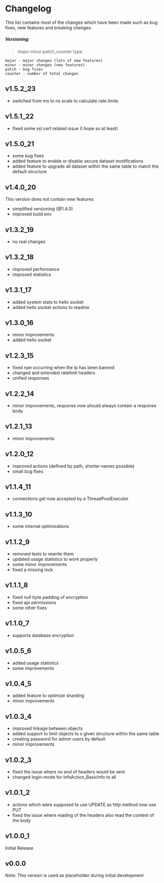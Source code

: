 # Changelog
This list contains most of the changes which have been made such as bug fixes, new features and breaking changes.

##### Versioning:
> major.minor.patch_counter type

```
major - major changes (lots of new features)  
minor - minor changes (new features)  
patch - bug fixes  
counter - number of total changes
```

## v1.5.2_23
- switched from ms to ns scale to calculate rate limits
## v1.5.1_22
- fixed some ssl cert related issue (I hope so at least)
## v1.5.0_21
- some bug fixes
- added feature to enable or disable secure dataset modifications
- added feature to upgrade all dataset within the same table to match the default structure
## v1.4.0_20
This version does not contain new features.
- simplified versioning (@1.4.0)
- improved build env
## v1.3.2_19
- no real changes
## v1.3.2_18
- improved performance
- improved statistics
## v1.3.1_17
- added system stats to hello socket
- added hello socket actions to readme
## v1.3.0_16
- minor improvements
- added hello socket
## v1.2.3_15
- fixed npe occurring when the ip has been banned
- changed and extended ratelimit headers
- unified responses
## v1.2.2_14
- minor improvements, response now should always contain a response body
## v1.2.1_13
- minor improvements
## v1.2.0_12
- improved actions (defined by path, shorter names possible)
- small bug fixes
## v1.1.4_11
- connections get now accepted by a ThreadPoolExecutor
## v1.1.3_10
- some internal optimizations
## v1.1.2_9
- removed tests to rewrite them
- updated usage statistics to work properly
- some minor improvements
- fixed a missing lock
## v1.1.1_8
- fixed null byte padding of encryption
- fixed api permissions
- some other fixes
## v1.1.0_7
- supports database encryption
## v1.0.5_6
- added usage statistics
- some improvements
## v1.0.4_5
- added feature to optimize sharding
- minor improvements
## v1.0.3_4
- improved linkage between objects
- added support to limit objects to s given structure within the same table
- creating password for admin users by default
- minor improvements
## v1.0.2_3
- fixed the issue where no end of headers would be sent
- changed login-mode for InfoAction_BasicInfo to all
## v1.0.1_2
- actions which were supposed to use UPDATE as http method now use PUT
- fixed the issue where reading of the headers also read the content of the body
## v1.0.0_1
Initial Release
## v0.0.0
Note: This version is used as placeholder during initial development
